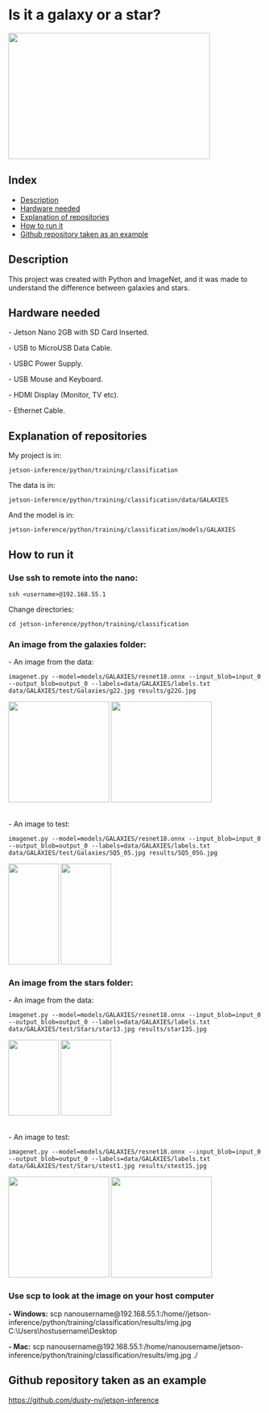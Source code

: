<h1>Is it a galaxy or a star?</h1>
<img src="https://user-images.githubusercontent.com/77303061/183263866-ddbdf717-5901-4fe7-b72b-f9816f19887e.jpg" width="400px" height="250px"/>

<h2>Index</h2>

* [Description](#description)
* [Hardware needed](#hardware-needed)
* [Explanation of repositories](#explanation-of-repositories)
* [How to run it](#how-to-run-it) 
* [Github repository taken as an example](#github-repository-taken-as-an-example)

<h2>Description</h2>
<p>This project was created with Python and ImageNet, and it was made to understand the difference between galaxies and stars.</p>

<h2>Hardware needed</h2>
<p>- Jetson Nano 2GB with SD Card Inserted.</p>
<p>- USB to MicroUSB Data Cable.</p>
<p>- USBC Power Supply.</p>
<p>- USB Mouse and Keyboard.</p>
<p>- HDMI Display (Monitor, TV etc).</p>
<p>- Ethernet Cable.</p>

<h2>Explanation of repositories</h2>
<p>My project is in:</p>

```
jetson-inference/python/training/classification
```

<p>The data is in:</p>

```
jetson-inference/python/training/classification/data/GALAXIES
```

<p>And the model is in:</p>

```
jetson-inference/python/training/classification/models/GALAXIES
```

<h2>How to run it</h2>
<h3>Use ssh to remote into the nano:</h3>

```
ssh <username>@192.168.55.1
```
<p>Change directories:</p>

```
cd jetson-inference/python/training/classification
```
<h3>An image from the <b>galaxies</b> folder:</h3>
<p>- An image from the data:</p>

```
imagenet.py --model=models/GALAXIES/resnet18.onnx --input_blob=input_0 --output_blob=output_0 --labels=data/GALAXIES/labels.txt data/GALAXIES/test/Galaxies/g22.jpg results/g22G.jpg
```

<div class="rows">
  <img src="https://user-images.githubusercontent.com/77303061/183264491-1b628eb3-b7b6-4f26-8785-ee14ed020c47.jpg" width="200px" height="200px"/>
  <img src="https://user-images.githubusercontent.com/77303061/183264429-9c0c0203-3754-44b6-8ed5-22df69ed6777.jpg" width="200px" height="200px"/>
</div>
<br>
<p>- An image to test:</p>

```
imagenet.py --model=models/GALAXIES/resnet18.onnx --input_blob=input_0 --output_blob=output_0 --labels=data/GALAXIES/labels.txt data/GALAXIES/test/Galaxies/SQ5_05.jpg results/SQ5_05G.jpg
```

<div class="rows">
  <img src="https://user-images.githubusercontent.com/77303061/183264513-5aea2f2b-a95b-468b-a6f0-889677cb5c43.jpg" width="100px" height="200px"/>
  <img src="https://user-images.githubusercontent.com/77303061/183264445-75928650-c364-4ab0-9a16-ea396a95a812.jpg" width="100px" height="200px"/>
</div>

<h3>An image from the <b>stars</b> folder:</h3>
<p>- An image from the data:</p>

```
imagenet.py --model=models/GALAXIES/resnet18.onnx --input_blob=input_0 --output_blob=output_0 --labels=data/GALAXIES/labels.txt data/GALAXIES/test/Stars/star13.jpg results/star13S.jpg
```

<div class="rows">
  <img src="https://user-images.githubusercontent.com/77303061/183264632-6d65ac6b-ed08-4775-b80c-645b712c3028.jpg" width="100px" height="150px"/>
  <img src="https://user-images.githubusercontent.com/77303061/183264671-ac594461-8cf7-4cbc-9d25-966ddd73d2d6.jpg" width="100px" height="150px"/>
</div>
<br>
<p>- An image to test:</p>

```
imagenet.py --model=models/GALAXIES/resnet18.onnx --input_blob=input_0 --output_blob=output_0 --labels=data/GALAXIES/labels.txt data/GALAXIES/test/Stars/stest1.jpg results/stest1S.jpg
```

<div class="rows">
  <img src="https://user-images.githubusercontent.com/77303061/183264657-9917d551-6488-48ad-8e22-17d80160661e.jpg" width="200px" height="200px"/>
  <img src="https://user-images.githubusercontent.com/77303061/183264677-17b80b34-d5f7-49f1-9f0e-239a0ae136e4.jpg" width="200px" height="200px"/>
</div>

<h3>Use scp to look at the image on your host computer</h3>
<p><b>- Windows:</b> scp nanousername@192.168.55.1:/home/<nanousername>/jetson-inference/python/training/classification/results/img.jpg C:\Users\hostusername\Desktop<p>
<p><b>- Mac:</b> scp nanousername@192.168.55.1:/home/nanousername/jetson-inference/python/training/classification/results/img.jpg ./<p>

<h2>Github repository taken as an example</h2>
<a href="https://github.com/dusty-nv/jetson-inference">https://github.com/dusty-nv/jetson-inference</a>
